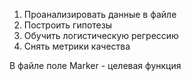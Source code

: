 1. Проанализировать данные в файле
2. Построить гипотезы
3. Обучить логистическую регрессию
4. Снять метрики качества

В файле поле Marker - целевая функция
